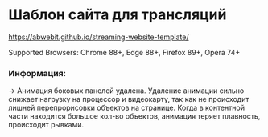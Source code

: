 # Шаблон сайта для трансляций

https://abwebit.github.io/streaming-website-template/  

Supported Browsers: Chrome 88+, Edge 88+, Firefox 89+, Opera 74+  

### Информация:  
-> Анимация боковых панелей удалена. Удаление анимации сильно снижает нагрузку на процессор и видеокарту, так как не происходит лишней перепрорисовки объектов на странице. Когда в контентной части находится большое кол-во объектов, анимация теряет плавность, происходит рывками.
